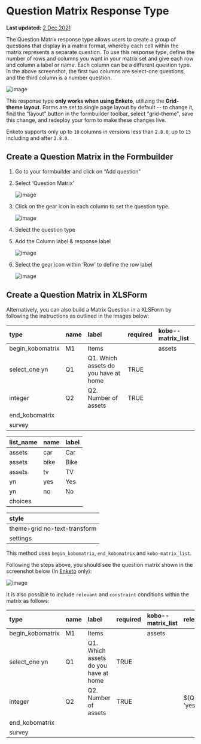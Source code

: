 # Question Matrix Response Type

**Last updated:**
<a href="https://github.com/kobotoolbox/docs/blob/c2e8c882fdd831549c2f7f4474a9d522bafc181b/source/matrix_response.md" class="reference">2
Dec 2021</a>

The Question Matrix response type allows users to create a group of questions
that display in a matrix format, whereby each cell within the matrix represents
a separate question. To use this response type, define the number of rows and
columns you want in your matrix set and give each row and column a label or
name. Each column can be a different question type. In the above screenshot, the
first two columns are select-one questions, and the third column is a number
question.

![image](/images/matrix_response/matrix_example.png)

<p class="note">This response type <strong>only works when using Enketo</strong>, utilizing the <strong>Grid-theme layout</strong>. Forms are set to single page layout by default -- to change it, find the "layout" button in the formbuilder toolbar, select "grid-theme", save this change, and redeploy your form to make these changes live.</p>

<p class='note'>Enketo supports only up to <code>10</code> columns in versions less than <code>2.8.0</code>, up to <code>13</code> including and after <code>2.8.0</code>.</p>

## Create a Question Matrix in the Formbuilder

1. Go to your formbuilder and click on “Add question”
2. Select ‘Question Matrix’

   ![image](/images/matrix_response/question_matrix.png)

3. Click on the gear icon in each column to set the question type.

   ![image](/images/matrix_response/question_type.png)

4. Select the question type

5. Add the Column label & response label

   ![image](/images/matrix_response/label_response.png)

6. Select the gear icon within ‘Row’ to define the row label

   ![image](/images/matrix_response/row.png)

## Create a Question Matrix in XLSForm

Alternatively, you can also build a Matrix Question in a XLSForm by following
the instructions as outlined in the images below:

| type             | name | label                                | required | kobo--matrix_list |
| :--------------- | :--- | :----------------------------------- | :------- | :---------------- |
| begin_kobomatrix | M1   | Items                                |          | assets            |
| select_one yn    | Q1   | Q1. Which assets do you have at home | TRUE     |                   |
| integer          | Q2   | Q2. Number of assets                 | TRUE     |                   |
| end_kobomatrix   |      |                                      |          |                   |
| survey           |

| list_name | name | label |
| :-------- | :--- | :---- |
| assets    | car  | Car   |
| assets    | bike | Bike  |
| assets    | tv   | TV    |
| yn        | yes  | Yes   |
| yn        | no   | No    |
| choices   |

| style                        |
| :--------------------------- |
| theme-grid no-text-transform |
| settings                     |

<p class="note">
  This method uses <code>begin_kobomatrix</code>,
  <code>end_kobomatrix</code> and <code>kobo—matrix_list</code>.
</p>

Following the steps above, you should see the question matrix shown in the
screenshot below (In [Enketo](data_through_webforms.md) only):

![image](/images/matrix_response/preview.png)

It is also possible to include `relevant` and `constraint` conditions within the
matrix as follows:

| type             | name | label                                | required | kobo--matrix_list | relevant      | constraint |
| :--------------- | :--- | :----------------------------------- | :------- | :---------------- | :------------ | :--------- |
| begin_kobomatrix | M1   | Items                                |          | assets            |               |            |
| select_one yn    | Q1   | Q1. Which assets do you have at home | TRUE     |                   |               |            |
| integer          | Q2   | Q2. Number of assets                 | TRUE     |                   | ${Q1} = 'yes' | . > 2      |
| end_kobomatrix   |      |                                      |          |                   |               |            |
| survey           |
